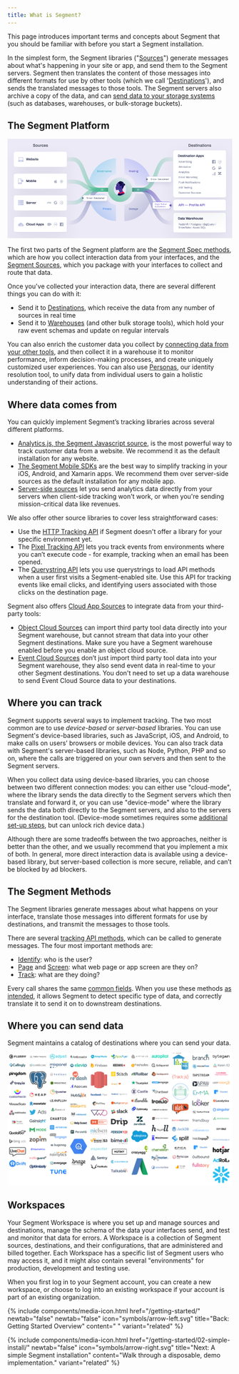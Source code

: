 ```yaml
---
title: What is Segment?
---
```


This page introduces important terms and concepts about Segment that you should be familiar with before you start a Segment installation.


In the simplest form, the Segment libraries ("[Sources](/docs/connections/sources/catalog/)") generate messages about what's happening in your site or app, and send them to the Segment servers. Segment then translates the content of those messages into different formats for use by other tools (which we call '[Destinations](/docs/connections/destinations/)'), and sends the translated messages to those tools. The Segment servers also archive a copy of the data, and can [send data to your storage systems](/docs/connections/storage/) (such as databases, warehouses, or bulk-storage buckets).


## The Segment Platform

![](images/subwaymap-2.png)

The first two parts of the Segment platform are the [Segment Spec methods](/docs/connections/spec/), which are how you collect interaction data from your interfaces, and the [Segment Sources](/docs/connections/sources/), which you package with your interfaces to collect and route that data.

Once you've collected your interaction data, there are several different things you can do with it:
- Send it to [Destinations](/docs/connections/destinations/), which receive the data from any number of sources in real time
- Send it to [Warehouses](/docs/connections/storage/) (and other bulk storage tools), which hold your raw event schemas and update on regular intervals

You can also enrich the customer data you collect by [connecting data from your other tools](/docs/connections/sources/catalog/#cloud-apps), and then collect it in a warehouse it to monitor performance, inform decision-making processes, and create uniquely customized user experiences. You can also use [Personas](/docs/personas/), our identity resolution tool, to unify data from individual users to gain a holistic understanding of their actions.


## Where data comes from

You can quickly implement Segment’s tracking libraries across several different platforms.

- [Analytics.js, the Segment Javascript source](/docs/connections/sources/catalog/libraries/website/javascript/), is the most powerful way to track customer data from a website. We recommend it as the default installation for any website.
- [The Segment Mobile SDKs](/docs/connections/sources/catalog/#mobile) are the best way to simplify tracking in your iOS, Android, and Xamarin apps. We recommend them over server-side sources as the default installation for any mobile app.
- [Server-side sources](/docs/connections/sources/catalog/#server) let you send analytics data directly from your servers when client-side tracking won't work, or when you're sending mission-critical data like revenues.

We also offer other source libraries to cover less straightforward cases:

- Use the [HTTP Tracking API](/docs/connections/sources/catalog/libraries/server/http-api/) if Segment doesn't offer a library for your specific environment yet.
- The [Pixel Tracking API](/docs/connections/sources/catalog/libraries/server/pixel-tracking-api/) lets you track events from environments where you can’t execute code - for example, tracking when an email has been opened.
- The [Querystring API](/docs/connections/sources/catalog/libraries/website/javascript/querystring/) lets you use querystrings to load API methods when a user first visits a Segment-enabled site. Use this API for tracking events like email clicks, and identifying users associated with those clicks on the destination page.

Segment also offers [Cloud App Sources](/docs/connections/sources/about-cloud-sources/) to integrate data from your third-party tools:

- [Object Cloud Sources](/docs/connections/sources/about-cloud-sources/#event-cloud-app-sources) can import third party tool data directly into your Segment warehouse, but cannot stream that data into your other Segment destinations. Make sure you have a Segment warehouse enabled before you enable an object cloud source.
- [Event Cloud Sources](/docs/connections/sources/about-cloud-sources/#object-cloud-app-sources) don’t just import third party tool data into your Segment warehouse, they also send event data in real-time to your other Segment destinations. You don't need to set up a data warehouse to send Event Cloud Source data to your destinations.

## Where you can track

Segment supports several ways to implement tracking. The two most common are to use _device-based_ or _server-based_ libraries. You can use Segment's device-based libraries, such as JavaScript, iOS, and Android, to make calls on users’ browsers or mobile devices. You can also track data with Segment's server-based libraries, such as Node, Python, PHP and so on, where the calls are triggered on your own servers and then sent to the Segment servers.

When you collect data using device-based libraries, you can choose between two different connection modes: you can either use "cloud-mode", where the library sends the data directly to the Segment servers which then translate and forward it, or you can use "device-mode" where the library sends the data both directly to the Segment servers, and also to the servers for the destination tool. (Device-mode sometimes requires some [additional set-up steps](/docs/connections/sources/mobile_guide/), but can unlock rich device data.)

Although there are some tradeoffs between the two approaches, neither is better than the other, and we usually recommend that you implement a mix of both. In general, more direct interaction data is available using a device-based library, but server-based collection is more secure, reliable, and can’t be blocked by ad blockers.

<!-- Here’s a handy flow chart to help with the client-side/server-side decision:

TODO: Image removed, didn't work with formatting. need a better version of this flowchart or else to just omit?-->


## The Segment Methods

The Segment libraries generate messages about what happens on your interface, translate those messages into different formats for use by destinations, and transmit the messages to those tools.

There are several [tracking API methods](/docs/connections/spec/), which can be called to generate messages. The four most important methods are:
  - [Identify](/docs/connections/spec/identify/): who is the user?
  - [Page](/docs/connections/spec/page/) and [Screen](/docs/connections/spec/screen/): what web page or app screen are they on?
  - [Track](/docs/connections/spec/track/): what are they doing?

Every call shares the same [common fields](/docs/connections/spec/common/).  When you use these methods [as intended](/docs/connections/spec/best-practices-identify/), it allows Segment to detect specific type of data, and correctly translate it to send it on to downstream destinations.


## Where you can send data

Segment maintains a catalog of destinations where you can send your data.

<!--TODO: big list o' destinations image (programmatically update?) should go here-->

![](images/dests_grid.png)



## Workspaces

Your Segment Workspace is where you set up and manage sources and destinations, manage the schema of the data your interfaces send, and test and monitor that data for errors. A Workspace is a collection of Segment sources, destinations, and their configurations, that are administered and billed together. Each Workspace has a specific list of Segment users who may access it, and it might also contain several "environments" for production, development and testing use.

When you first log in to your Segment account, you can create a new workspace, or choose to log into an existing workspace if your account is part of an existing organization.


<div class="double">
  {% include components/media-icon.html href="/getting-started/" newtab="false" newtab="false" icon="symbols/arrow-left.svg" title="Back: Getting Started Overview" content=" " variant="related" %}

  {% include components/media-icon.html  href="/getting-started/02-simple-install/" newtab="false"  icon="symbols/arrow-right.svg" title="Next: A simple Segment installation" content="Walk through a disposable, demo implementation." variant="related" %}
</div>
